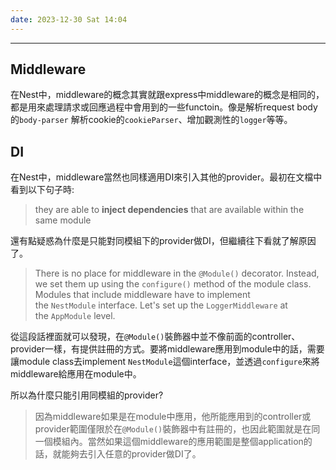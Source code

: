 ```yaml
---
date: 2023-12-30 Sat 14:04
---
```

---

## Middleware

在Nest中，middleware的概念其實就跟express中middleware的概念是相同的，都是用來處理請求或回應過程中會用到的一些functoin。像是解析request body的`body-parser` 解析cookie的`cookieParser`、增加觀測性的`logger`等等。

## DI

在Nest中，middleware當然也同樣適用DI來引入其他的provider。最初在文檔中看到以下句子時:
>they are able to **inject dependencies** that are available within the same module

還有點疑惑為什麼是只能對同模組下的provider做DI，但繼續往下看就了解原因了。

>There is no place for middleware in the `@Module()` decorator. Instead, we set them up using the `configure()` method of the module class. Modules that include middleware have to implement the `NestModule` interface. Let's set up the `LoggerMiddleware` at the `AppModule` level.

從這段話裡面就可以發現，在`@Module()`裝飾器中並不像前面的controller、provider一樣，有提供註冊的方式。要將middleware應用到module中的話，需要讓module class去implement `NestModule`這個interface，並透過`configure`來將middleware給應用在module中。

所以為什麼只能引用同模組的provider?
>因為middleware如果是在module中應用，他所能應用到的controller或provider範圍僅限於在`@Module()`裝飾器中有註冊的，也因此範圍就是在同一個模組內。當然如果這個middleware的應用範圍是整個application的話，就能夠去引入任意的provider做DI了。